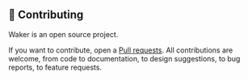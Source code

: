 ## 🤲 Contributing

Waker is an open source project.

If you want to contribute, open a [Pull requests](https://github.com/lokendarjangid/waker/pulls). 
All contributions are welcome, from code to documentation, to design suggestions, to bug reports, to feature requests.

